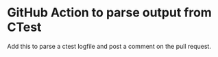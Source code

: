 # GitHub Action to parse output from CTest

Add this to parse a ctest logfile and post a comment on the pull request.
